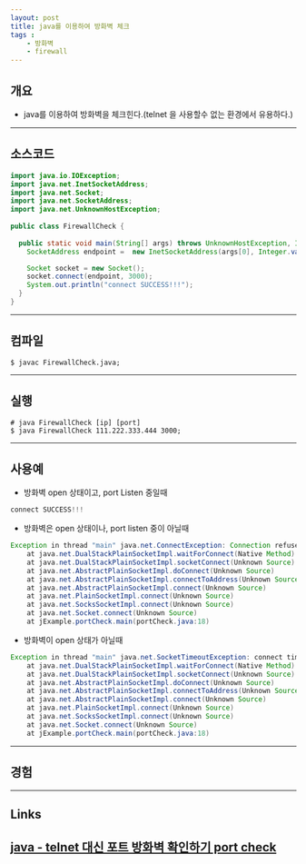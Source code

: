 ```yaml
---
layout: post
title: java를 이용하여 방화벽 체크
tags :
    - 방화벽
    - firewall
---
```


## 개요
* java를 이용하여 방화벽을 체크힌다.(telnet 을 사용할수 없는 환경에서 유용하다.)

---

## 소스코드

```java
import java.io.IOException;
import java.net.InetSocketAddress;
import java.net.Socket;
import java.net.SocketAddress;
import java.net.UnknownHostException;
 
public class FirewallCheck {
	
  public static void main(String[] args) throws UnknownHostException, IOException {
    SocketAddress endpoint =  new InetSocketAddress(args[0], Integer.valueOf(args[1]));

	Socket socket = new Socket();
    socket.connect(endpoint, 3000);
    System.out.println("connect SUCCESS!!!");
  }
}
```

---

## 컴파일

```shell
$ javac FirewallCheck.java;
```

---

## 실행

```shell
# java FirewallCheck [ip] [port]
$ java FirewallCheck 111.222.333.444 3000;
```

---

## 사용예

* 방화벽 open 상태이고, port Listen 중일때 

```java
connect SUCCESS!!!
```

* 방화벽은 open 상태이나, port listen 중이 아닐때

```java
Exception in thread "main" java.net.ConnectException: Connection refused: connect
	at java.net.DualStackPlainSocketImpl.waitForConnect(Native Method)
	at java.net.DualStackPlainSocketImpl.socketConnect(Unknown Source)
	at java.net.AbstractPlainSocketImpl.doConnect(Unknown Source)
	at java.net.AbstractPlainSocketImpl.connectToAddress(Unknown Source)
	at java.net.AbstractPlainSocketImpl.connect(Unknown Source)
	at java.net.PlainSocketImpl.connect(Unknown Source)
	at java.net.SocksSocketImpl.connect(Unknown Source)
	at java.net.Socket.connect(Unknown Source)
	at jExample.portCheck.main(portCheck.java:18)
```

* 방화벽이 open 상태가 아닐때

```java
Exception in thread "main" java.net.SocketTimeoutException: connect timed out
	at java.net.DualStackPlainSocketImpl.waitForConnect(Native Method)
	at java.net.DualStackPlainSocketImpl.socketConnect(Unknown Source)
	at java.net.AbstractPlainSocketImpl.doConnect(Unknown Source)
	at java.net.AbstractPlainSocketImpl.connectToAddress(Unknown Source)
	at java.net.AbstractPlainSocketImpl.connect(Unknown Source)
	at java.net.PlainSocketImpl.connect(Unknown Source)
	at java.net.SocksSocketImpl.connect(Unknown Source)
	at java.net.Socket.connect(Unknown Source)
	at jExample.portCheck.main(portCheck.java:18)
```

---

## 경험

---

## Links
[java - telnet 대신 포트 방화벽 확인하기 port check](https://goni9071.tistory.com/m/78) 
---












